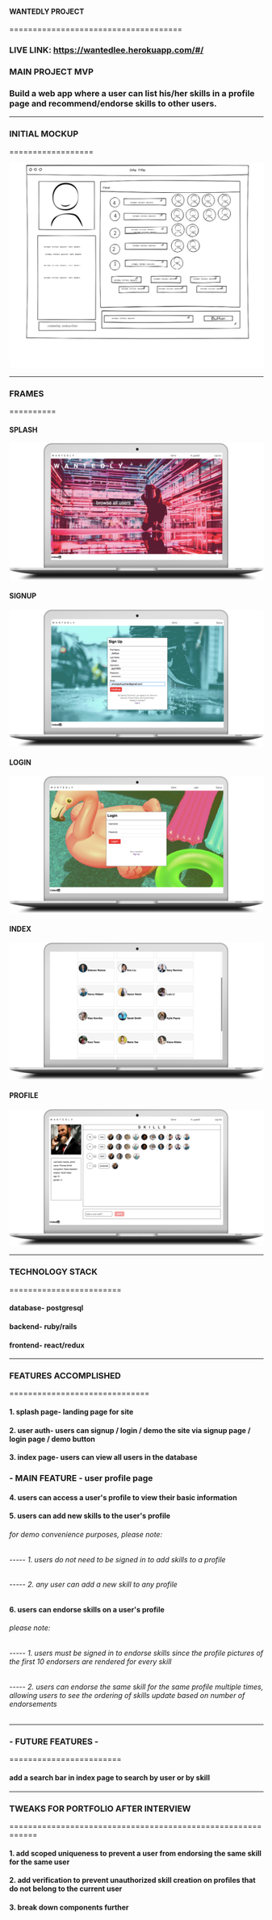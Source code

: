 #### WANTEDLY PROJECT

=====================================

### LIVE LINK: https://wantedlee.herokuapp.com/#/

### MAIN PROJECT MVP

### Build a web app where a user can list his/her skills in a profile page and recommend/endorse skills to other users.

-------------------------

### INITIAL MOCKUP

==================

![alt text](https://raw.githubusercontent.com/j0shuachen/wantedly/master/docs/wantedlywireframe.png?token=Aa-KQ-IYxTliLh95_yrANKR--6-xPf9hks5aRPetwA%3D%3D "mockup")

-------------------------

### FRAMES

==========

#### SPLASH

![alt text](https://raw.githubusercontent.com/j0shuachen/wantedly/master/docs/splash_page.png?token=Aa-KQ53GSB7NWTboTqtVhIXSpnRqsf4xks5aRQjzwA%3D%3D "splash")

#### SIGNUP

![alt text](https://raw.githubusercontent.com/j0shuachen/wantedly/master/docs/login_page.png?token=Aa-KQ97M8uGEEat9O8PSLnJLlfqs_2aHks5aRQlCwA%3D%3D "signup")

#### LOGIN

![alt text](https://raw.githubusercontent.com/j0shuachen/wantedly/master/docs/signup_page.png?token=Aa-KQ2RdEuhugAnStekUDZ9C7Sgc_2tDks5aRQldwA%3D%3D "signup")

#### INDEX

![alt text](https://raw.githubusercontent.com/j0shuachen/wantedly/master/docs/index_page.png?token=Aa-KQ34FHldC_TPp3FFbjGWwbal30nnmks5aRQ2OwA%3D%3D "index")

#### PROFILE

![alt text](https://raw.githubusercontent.com/j0shuachen/wantedly/master/docs/profile_page.png?token=Aa-KQ9cRSh2Kb-uFWw2IDjMPbZNibt0dks5aRQmfwA%3D%3D "profile")

-------------------------


### TECHNOLOGY STACK
========================
#### database- postgresql
#### backend- ruby/rails
#### frontend- react/redux

--------------------------

### FEATURES ACCOMPLISHED

==============================

#### 1. splash page- landing page for site

#### 2. user auth- users can signup / login / demo the site via signup page / login page / demo button

#### 3. index page- users can view all users in the database

### - MAIN FEATURE - user profile page

#### 4. users can access a user's profile to view their basic information

#### 5. users can add new skills to the user's profile

###### for demo convenience purposes, please note:
###### ----- 1. users do not need to be signed in to add skills to a profile
###### ----- 2. any user can add a new skill to any profile

#### 6. users can endorse skills on a user's profile

###### please note:
###### ----- 1. users must be signed in to endorse skills since the profile pictures of the first 10 endorsers are rendered for every skill
###### ----- 2. users can endorse the same skill for the same profile multiple times, allowing users to see the ordering of skills update based on number of endorsements

-----------------------------------

### - FUTURE FEATURES -
========================

####  add a search bar in index page to search by user or by skill

-----------------------------------

### TWEAKS FOR PORTFOLIO AFTER INTERVIEW
============================================================

#### 1. add scoped uniqueness to prevent a user from endorsing the same skill for the same user

#### 2. add verification to prevent unauthorized skill creation on profiles that do not belong to the current user

#### 3. break down components further

